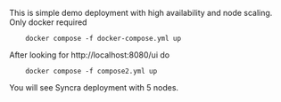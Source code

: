 This is simple demo deployment with high availability and node scaling. Only docker required

```
    docker compose -f docker-compose.yml up
```

After looking for http://localhost:8080/ui do

```
    docker compose -f compose2.yml up
```

You will see Syncra deployment with 5 nodes.